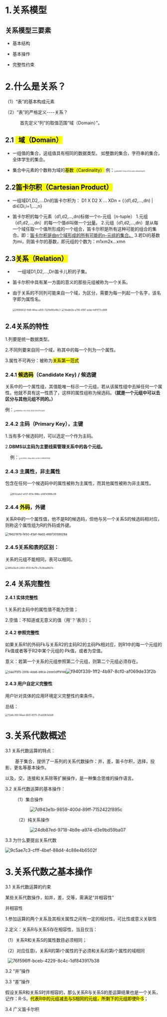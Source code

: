 # 1.关系模型

## 关系模型三要素

- 基本结构

- 基本操作

- 完整性约束

# 2.什么是关系？

（1）“表”的基本构成元素

（2）“表”的严格定义----关系？

            首先定义“列”的取值范围“域（Domain）”。

## 2.1 <mark>  域（Domain）</mark>

- 一组值的集合，这组值具有相同的数据类型。
  如整数的集合，字符串的集合，全体学生的集合。

- 集合中元素的个数称为域的<mark>基数（Cardinality）</mark>
  例：<img src="file:///C:/Users/ASUS/Pictures/Typedown/d564fb17-94de-472d-a7d6-e1f6d347ad70.png" title="" alt="d564fb17-94de-472d-a7d6-e1f6d347ad70" style="zoom:33%;">
  
  

## 2.2<mark>笛卡尔积（Cartesian Product）</mark>

- 一组域D1,D2,....Dn的笛卡尔积为：
  D1 X D2 X ... XDn = {（d1,d2,...,dn) | di∈Di,i=1,...,n}

- 笛卡尔积的每个元素（d1,d2,...,dn)标做一个n-元组（n-tuple）
  1.元组（d1,d2,...,dn）的每一个值di叫做一个<u>分量</u>。
  2.元组（d1,d2,...,dn）是从每一个域任取一个值所形成的一个组合，笛卡尔积是所有这种可能的组合的集合。即：<u>笛卡尔积是由n个域形成的所有可能的n-元组的集合。</u>
  3.若Di的基数为mi，则笛卡尔的基数，即元组的个数为：m1xm2x...xmn

## 2.3<mark>关系（Relation）</mark>

-     一组域D1,D2,...,Dn笛卡儿积的子集。

- 笛卡尔积中具有某一方面的意义的那些元组被称为一个关系。

- 由于关系的不同列可能来自一个域，为区分，需要为每一列起一个名字，该名字即为属性名。
  
  <img title="" src="file:///C:/Users/ASUS/Pictures/Typedown/29594432-ffd9-46ea-a935-7225b90e46c3.png" alt="29594432-ffd9-46ea-a935-7225b90e46c3" style="zoom:50%;">
  
  <img title="" src="file:///C:/Users/ASUS/Pictures/Typedown/14edbf2b-a793-4197-acbb-fe81f77cc669.png" alt="14edbf2b-a793-4197-acbb-fe81f77cc669" style="zoom:50%;">
  
  

## 2.4关系的特性

1.列要是统一数据类型。

2.不同列要来自同一个域，称其中的每一个列为一个属性。

3.属性不可再分：被称为<mark>关系第一范式</mark>

### 2.4.1 <mark>候选码</mark>（Candidate Key) / 候选键

关系中的一个属性组，其值能唯一标示一个元组，若从该属性组中去掉任何一个属性，他就不具有这一性质了，这样的属性组称为候选码。**（就是一个元组中可以去区分与其他元组不同的。）**

例：<img src="file:///C:/Users/ASUS/Pictures/Typedown/8dfbb06a-c14c-452b-850b-90c071fc2b95.png" title="" alt="8dfbb06a-c14c-452b-850b-90c071fc2b95" style="zoom:33%;">



### 2.4.2 主码（Primary Key），主键

1.当有多个候选码时，可以选定一个作为主码。

2.**DBMS以主码为主要线索管理关系中的各个元组。**

    例：<img src="file:///C:/Users/ASUS/Pictures/Typedown/cbc10653-39aa-4b63-a349-5c9958871566.png" title="" alt="cbc10653-39aa-4b63-a349-5c9958871566" style="zoom:33%;">





### 2.4.3 主属性，非主属性

包含在任何一个候选码中的属性被称为主属性，而其他属性被称为非主属性。

    <img src="file:///C:/Users/ASUS/Pictures/Typedown/6132afe2-ef37-451e-996c-d387e1866c08.png" title="" alt="6132afe2-ef37-451e-996c-d387e1866c08" style="zoom:50%;">



### 2.4.4 <mark>外码</mark>，外键

关系R中的一个属性值，他不是R的候选码，但他与另一个关系S的候选码相对应，则称这个属性组为R的外码或外键。

<img src="file:///C:/Users/ASUS/Pictures/Typedown/19d2197d-f450-45a1-9ad2-e6bf3058628a.png" title="" alt="19d2197d-f450-45a1-9ad2-e6bf3058628a" style="zoom:67%;">



### 2.4.5关系和表的区别：

关系的元组不能相同，表可以相同。

<img title="" src="file:///C:/Users/ASUS/Pictures/Typedown/485e0bc8-2493-4510-8e79-c7b36da9607e.png" alt="485e0bc8-2493-4510-8e79-c7b36da9607e" style="zoom:50%;">

## 2.4 关系完整性

#### 2.4.1 实体完整性

1.关系的主码中的属性值不能为空值；

2.空值：不知道或无意义的值（用‘？’表示）；

#### 2.4.2 参照完整性

如果关系R1的外码Fk与关系R2的主码R2的主码Pk相对应，则R1中的每一个元组的Fk值或者等于R2中某个元组的·Pk值，或者为空值。

意义：若第一个关系的元组参照第二个元组，则第二个元组必须存在。

<img title="" src="file:///C:/Users/ASUS/Pictures/Typedown/0aa7f5f5-2916-4da6-b9ca-2eee0dff9198.png" alt="0aa7f5f5-2916-4da6-b9ca-2eee0dff9198" style="zoom:67%;">![f940f339-1ff2-4b97-8cf0-af069de33f2b](file:///C:/Users/ASUS/Pictures/Typedown/f940f339-1ff2-4b97-8cf0-af069de33f2b.png)

#### 2.4.3 用户自定义完整性

用户针对具体的应用环境定义完整性约束条件。

总结：

<img src="file:///C:/Users/ASUS/Pictures/Typedown/72d4c350-94ed-4931-8575-31cb5063d3d9.png" title="" alt="72d4c350-94ed-4931-8575-31cb5063d3d9" style="zoom:50%;">



# 3.关系代数概述

3.1 关系代数运算的特点：

        基于集合，提供了一系列的关系代数操作：并，差，笛卡尔积，选择，投影，更名等基本操作。

以及，交，连接和关系除等扩展操作，是一种集合思维的操作语言。

3.2 关系代数运算的基本操作：

        （1）集合操作

                    ![7d943e1b-9859-400d-89ff-7152422f895c](file:///C:/Users/ASUS/Pictures/Typedown/7d943e1b-9859-400d-89ff-7152422f895c.png)

         （2）纯关系操作

                    ![24db87ed-9718-4b9e-a974-d3e9bd59ba07](file:///C:/Users/ASUS/Pictures/Typedown/24db87ed-9718-4b9e-a974-d3e9bd59ba07.png)

3.3 为什么要提出关系代数

![9c5ae7c3-cfff-4bef-88d4-4c88e4b6502f](file:///C:/Users/ASUS/Pictures/Typedown/9c5ae7c3-cfff-4bef-88d4-4c88e4b6502f.png)

# 3.关系代数之基本操作

3.1 关系代数运算的约束

某些关系代数操作，如并，差，交等，需满足“并相容性”

并相容性

1.参加运算的两个关系及其相关属性之间有一定的相对性，可比性或意义关联性

2.定义：关系R与关系S存在相容性，当且仅当：

（1）关系R和关系S的属性数目必须相同；

（2）对应任意i，关系R的第i个属性的于必须和关系的第i个属性的域相同

  ![76f596ff-bceb-4229-8c4c-1df843917b38](file:///C:/Users/ASUS/Pictures/Typedown/76f596ff-bceb-4229-8c4c-1df843917b38.png)                  



3.2 “并”操作

3.3 “差”操作

假设关系R和关系S时并相容的，那么关系R与关系S的差运算结果也是一个关系，记作：R-S，<mark>代表R中的元组减去与S相同的元组，所剩下的元组即使R-S</mark>；

3.4 广义笛卡尔积

